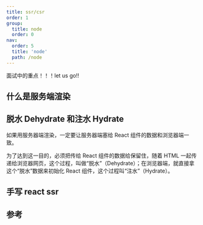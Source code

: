 ```yaml
---
title: ssr/csr
order: 1
group:
  title: node
  order: 0
nav:
  order: 5
  title: 'node'
  path: /node
---
```


面试中的重点！！！let us go!!

## 什么是服务端渲染

## 脱水 Dehydrate 和注水 Hydrate

如果用服务器端渲染，一定要让服务器端塞给 React 组件的数据和浏览器端一致。

为了达到这一目的，必须把传给 React 组件的数据给保留住，随着 HTML 一起传递给浏览器网页，这个过程，叫做“脱水”（Dehydrate）；在浏览器端，就直接拿这个“脱水”数据来初始化 React 组件，这个过程叫“注水”（Hydrate）。

## 手写 react ssr

## 参考
